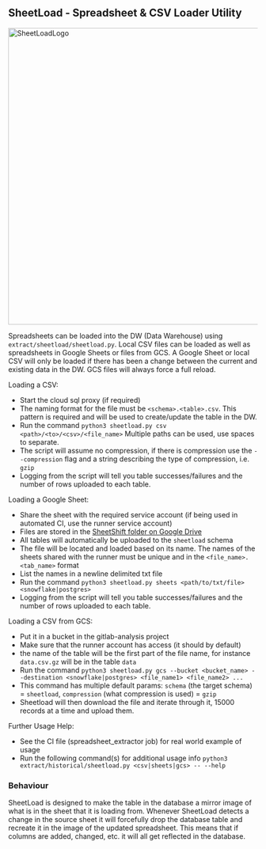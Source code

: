 ## SheetLoad - Spreadsheet & CSV Loader Utility

<img src="https://gitlab.com/meltano/analytics/uploads/d90d572dbc2b1b2c32ce987d581314da/sheetload_logo.png" alt="SheetLoadLogo" width="600"/>

Spreadsheets can be loaded into the DW (Data Warehouse) using `extract/sheetload/sheetload.py`. Local CSV files can be loaded as well as spreadsheets in Google Sheets or files from GCS.
A Google Sheet or local CSV will only be loaded if there has been a change between the current and existing data in the DW. GCS files will always force a full reload.

Loading a CSV:

  - Start the cloud sql proxy (if required)
  - The naming format for the file must be `<schema>.<table>.csv`. This pattern is required and will be used to create/update the table in the DW.
  - Run the command `python3 sheetload.py csv <path>/<to>/<csv>/<file_name>` Multiple paths can be used, use spaces to separate.
  - The script will assume no compression, if there is compression use the `--compression` flag and a string describing the type of compression, i.e. `gzip`
  - Logging from the script will tell you table successes/failures and the number of rows uploaded to each table.


Loading a Google Sheet:

  - Share the sheet with the required service account (if being used in automated CI, use the runner service account)
  - Files are stored in the [SheetShift folder on Google Drive](https://drive.google.com/open?id=1F5jKClNEsQstngbrh3UYVzoHAqPTf-l0)
  - All tables will automatically be uploaded to the `sheetload` schema
  - The file will be located and loaded based on its name. The names of the sheets shared with the runner must be unique and in the `<file_name>.<tab_name>` format
  - List the names in a newline delimited txt file
  - Run the command `python3 sheetload.py sheets <path/to/txt/file> <snowflake|postgres>`
  - Logging from the script will tell you table successes/failures and the number of rows uploaded to each table.


Loading a CSV from GCS:

  - Put it in a bucket in the gitlab-analysis project
  - Make sure that the runner account has access (it should by default)
  - the name of the table will be the first part of the file name, for instance `data.csv.gz` will be in the table `data`
  - Run the command `python3 sheetload.py gcs --bucket <bucket_name> --destination <snowflake|postgres> <file_name1> <file_name2> ...`
  - This command has multiple default params: `schema` (the target schema) = `sheetload`, `compression` (what compression is used) = `gzip`
  - Sheetload will then download the file and iterate through it, 15000 records at a time and upload them. 

Further Usage Help:

  - See the CI file (spreadsheet_extractor job) for real world example of usage
  - Run the following command(s) for additional usage info `python3 extract/historical/sheetload.py <csv|sheets|gcs> -- --help`

### Behaviour

SheetLoad is designed to make the table in the database a mirror image of what is in the sheet that it is loading from. Whenever SheetLoad detects a change in the source sheet
it will forcefully drop the database table and recreate it in the image of the updated spreadsheet. This means that if columns are added, changed, etc. it will all get reflected
in the database.

